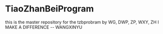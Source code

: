 # TiaoZhanBeiProgram
this is the master repository for the tzbprobram by WG, DWP, ZP, WXY, ZH
I MAKE A DIFFERENCE -- WANGXINYU
